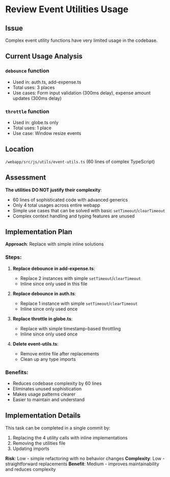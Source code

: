 # Review Event Utilities Usage

## Issue
Complex event utility functions have very limited usage in the codebase.

## Current Usage Analysis
### `debounce` function
- Used in: auth.ts, add-expense.ts 
- Total uses: 3 places
- Use cases: Form input validation (300ms delay), expense amount updates (300ms delay)

### `throttle` function  
- Used in: globe.ts only
- Total uses: 1 place
- Use case: Window resize events

## Location
`/webapp/src/js/utils/event-utils.ts` (60 lines of complex TypeScript)

## Assessment
**The utilities DO NOT justify their complexity**:
- 60 lines of sophisticated code with advanced generics
- Only 4 total usages across entire webapp
- Simple use cases that can be solved with basic `setTimeout`/`clearTimeout`
- Complex context handling and typing features are unused

## Implementation Plan
**Approach**: Replace with simple inline solutions

### Steps:
1. **Replace debounce in add-expense.ts**:
   - Replace 2 instances with simple `setTimeout`/`clearTimeout` 
   - Inline since only used in this file

2. **Replace debounce in auth.ts**:
   - Replace 1 instance with simple `setTimeout`/`clearTimeout`
   - Inline since only used once

3. **Replace throttle in globe.ts**:
   - Replace with simple timestamp-based throttling
   - Inline since only used once

4. **Delete event-utils.ts**:
   - Remove entire file after replacements
   - Clean up any type imports

### Benefits:
- Reduces codebase complexity by 60 lines
- Eliminates unused sophistication
- Makes usage patterns clearer
- Easier to maintain and understand

## Implementation Details
This task can be completed in a single commit by:
1. Replacing the 4 utility calls with inline implementations
2. Removing the utilities file
3. Updating imports

**Risk**: Low - simple refactoring with no behavior changes
**Complexity**: Low - straightforward replacements
**Benefit**: Medium - improves maintainability and reduces complexity